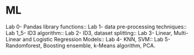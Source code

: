 # ML
Lab 0- Pandas library functions::
Lab 1- data pre-processing techniques::
Lab 1_5- ID3 algorithm::
Lab 2- ID3, dataset splitting::
Lab 3- Linear, Multi-Linear and Logistic Regression Models::
Lab 4- KNN, SVM::
Lab 5- Randomforest, Boosting ensemble, k-Means algorithm, PCA.

